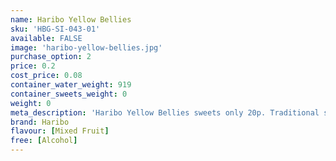 ```yaml
---
name: Haribo Yellow Bellies
sku: 'HBG-SI-043-01'
available: FALSE
image: 'haribo-yellow-bellies.jpg'
purchase_option: 2
price: 0.2
cost_price: 0.08
container_water_weight: 919
container_sweets_weight: 0
weight: 0
meta_description: 'Haribo Yellow Bellies sweets only 20p. Traditional sweets and more at Humbugs Confectionery Store. Specialists in satisfying your sweet tooth!'
brand: Haribo
flavour: [Mixed Fruit]
free: [Alcohol]
---
```

